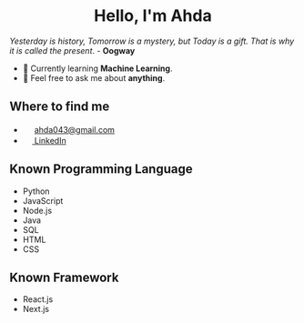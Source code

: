 <!---
RazorHex/RazorHex is a ✨ special ✨ repository because its `README.md` (this file) appears on your GitHub profile.
You can click the Preview link to take a look at your changes.
--->

<h1 align='center'>Hello, I'm Ahda</h1>

_Yesterday is history, Tomorrow is a mystery, but Today is a gift. That is why it is called the present_. - **Oogway**

- 🌱 Currently learning **Machine Learning**.
- 💬 Feel free to ask me about **anything**.

## Where to find me
- <img src='https://mailmeteor.com/logos/assets/PNG/Gmail_Logo_256px.png' width=16> <ahda043@gmail.com>
- [<img src='https://cdn1.iconfinder.com/data/icons/logotypes/32/circle-linkedin-512.png' width=16> LinkedIn](https://www.linkedin.com/in/ahda-akmalul-ilmi/)

## Known Programming Language

- Python
- JavaScript
- Node.js
- Java
- SQL
- HTML
- CSS

## Known Framework
- React.js
- Next.js
